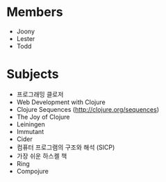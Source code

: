 # Members
- Joony
- Lester
- Todd

# Subjects

- 프로그래밍 클로저
- Web Development with Clojure
- Clojure Sequences (http://clojure.org/sequences)
- The Joy of Clojure
- Leiningen
- Immutant
- Cider
- 컴퓨터 프로그램의 구조와 해석 (SICP)
- 가장 쉬운 하스켈 책
- Ring
- Compojure

